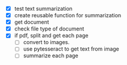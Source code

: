 - [x] test text summarization
- [x] create reusable function for summarization
- [x] get document
- [x] check file type of document
- [x] if pdf, split and get each page
    - [ ] convert to images.
    - [ ] use pytesseract to get text from image
    - [ ] summarize each page